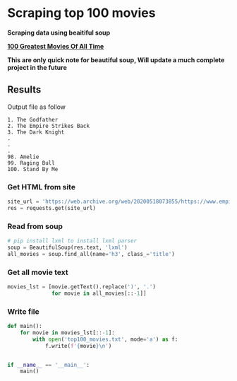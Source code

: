# Scraping top 100 movies

**Scraping data using beaitiful soup**

**[100 Greatest Movies Of All Time](https://web.archive.org/web/20200518073855/https://www.empireonline.com/movies/features/best-movies-2/ "100 Greatest Movies Of All Time")**

**This are only quick note for beautiful soup, Will update a much complete project in the future**

## Results
Output file as follow
```
1. The Godfather
2. The Empire Strikes Back
3. The Dark Knight
.
.
.
98. Amelie
99. Raging Bull
100. Stand By Me
```

### Get HTML from site
```python
site_url = 'https://web.archive.org/web/20200518073855/https://www.empireonline.com/movies/features/best-movies-2/'
res = requests.get(site_url)
```
### Read from soup
```python
# pip install lxml to install lxml parser
soup = BeautifulSoup(res.text, 'lxml')
all_movies = soup.find_all(name='h3', class_='title')
```
### Get all movie text
```python
movies_lst = [movie.getText().replace(')', '.')
              for movie in all_movies[::-1]]
```
### Write file
```python
def main():
    for movie in movies_lst[::-1]:
        with open('top100_movies.txt', mode='a') as f:
            f.write(f'{movie}\n')


if __name__ == '__main__':
    main()
```